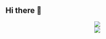 ## Hi there 👋

<p align="center"> 
<img src="https://github-readme-stats.vercel.app/api?username=Fahazavana&show_icons=true"/> <br>
<img  src="https://github-readme-stats.vercel.app/api/top-langs/?username=Fahazavana&langs_count=100&layout=compact"/>
</p>
